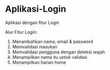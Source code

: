 # Aplikasi-Login
Aplikasi dengan fitur Login

Alur Fitur Login:
1. Menambahkan nama, email & password 
2. Memvalidasi masukan
3. Memvalidasi pengguna dengan deteksi wajah
4. Menampilkan nama itu untuk validasi
5. Menampilkan harian home
